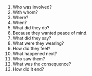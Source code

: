 1. Who was involved?
2. With whom?
3. Where?
4. When?
5. What did they do? 
6. Because they wanted peace of mind.
7. What did they say?
8. What were they wearing?
9. How did they feel?
10. What happened next?
11. Who saw them?
12. What was the consequence?
13. How did it end?
